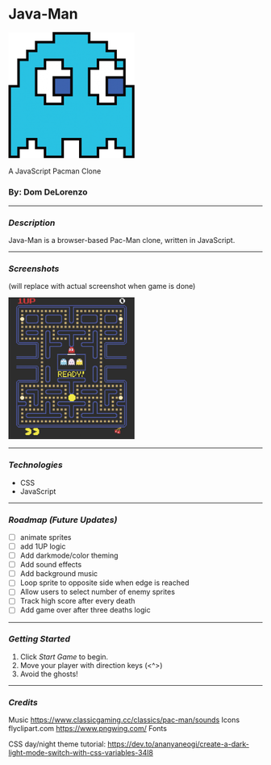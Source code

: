 

# Java-Man
<img src="resources/ghost.png" width="250"/>

A JavaScript Pacman Clone


### By: Dom DeLorenzo


***
### ***Description***
Java-Man is a browser-based Pac-Man clone, written in JavaScript.

***

### ***Screenshots***
(will replace with actual screenshot when game is done)

<img src ="resources/pacman-screenshot.png" width="250"/>

***

### ***Technologies***
* CSS
* JavaScript

***

### ***Roadmap (Future Updates)***

* [ ] animate sprites
* [ ] add 1UP logic
* [ ] Add darkmode/color theming
* [ ] Add sound effects
* [ ] Add background music
* [ ] Loop sprite to opposite side when edge is reached
* [ ] Allow users to select number of enemy sprites
* [ ] Track high score after every death
* [ ] Add game over after three deaths logic

***

### ***Getting Started***

1. Click *Start Game* to begin.
2. Move your player with direction keys (<^>)
3. Avoid the ghosts!


***

### ***Credits***
Music https://www.classicgaming.cc/classics/pac-man/sounds
Icons
flyclipart.com
https://www.pngwing.com/
Fonts

CSS day/night theme tutorial: 
https://dev.to/ananyaneogi/create-a-dark-light-mode-switch-with-css-variables-34l8